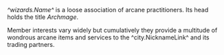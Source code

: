 *^wizards.Name^* is a loose association of arcane practitioners. Its head holds the title *Archmage*. 

Member interests vary widely but cumulatively they provide a multitude of wondrous arcane items and services to the ^city.NicknameLink^ and its trading partners.
